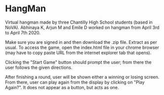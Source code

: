 # HangMan
Virtual hangman made by three Chantilly High School students (based in NoVA).
Abhinaya K, Arjun M and Emile D worked on hangman from April 3rd to April 7th 2020.

Make sure you are signed in and then download the .zip file. Extract as per usual.
To access the game, open the index.html file in your chrome browser (may have to copy paste URL from the internet explorer tab that opens).

Clicking the "Start Game" button should prompt the user; from there the user follows the given directions.

After finishing a round, user will be shown either a winning or losing screen. From there, user can play again from the display by clicking on "Play Again?". It does not appear as a button, but acts as one.
